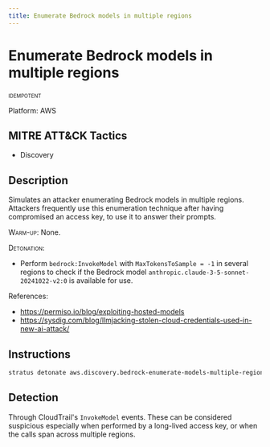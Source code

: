 ```yaml
---
title: Enumerate Bedrock models in multiple regions
---
```


# Enumerate Bedrock models in multiple regions


 <span class="smallcaps w3-badge w3-blue w3-round w3-text-white" title="This attack technique can be detonated multiple times">idempotent</span> 

Platform: AWS

## MITRE ATT&CK Tactics


- Discovery

## Description


Simulates an attacker enumerating Bedrock models in multiple regions. Attackers frequently use this enumeration technique after having compromised an access key, to use it to answer their prompts.

<span style="font-variant: small-caps;">Warm-up</span>: None.

<span style="font-variant: small-caps;">Detonation</span>: 

- Perform <code>bedrock:InvokeModel</code> with <code>MaxTokensToSample = -1</code> in several regions to check if the Bedrock model <code>anthropic.claude-3-5-sonnet-20241022-v2:0</code> is available for use.

References:

- https://permiso.io/blog/exploiting-hosted-models
- https://sysdig.com/blog/llmjacking-stolen-cloud-credentials-used-in-new-ai-attack/


## Instructions

```bash title="Detonate with Stratus Red Team"
stratus detonate aws.discovery.bedrock-enumerate-models-multiple-regions
```
## Detection


Through CloudTrail's <code>InvokeModel</code> events. 
These can be considered suspicious especially when performed by a long-lived access key, or when the calls span across multiple regions.


